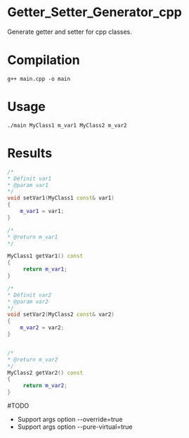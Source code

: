 # Getter_Setter_Generator_cpp
Generate getter and setter for cpp classes.

# Compilation
```g++ main.cpp -o main```

# Usage
```./main MyClass1 m_var1 MyClass2 m_var2```

# Results

```c++
/*
* Définit var1
* @param var1
*/
void setVar1(MyClass1 const& var1)
{
	m_var1 = var1;
}

/*
* @return m_var1
*/

MyClass1 getVar1() const
{
	 return m_var1;
}

/*
* Définit var2
* @param var2
*/
void setVar2(MyClass2 const& var2)
{
	m_var2 = var2;
}


/*
* @return m_var2
*/
MyClass2 getVar2() const
{
	 return m_var2;
}
```

#TODO
- Support args option --override=true
- Support args option --pure-virtual=true
